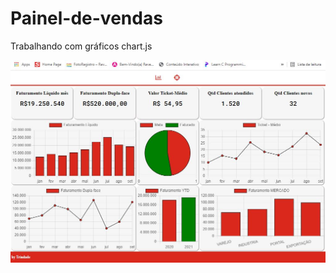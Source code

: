 # Painel-de-vendas
 Trabalhando com gráficos chart.js

![img oainel](https://github.com/lucianotrindade/Painel-de-vendas/blob/main/assets/img/Painel.JPG)